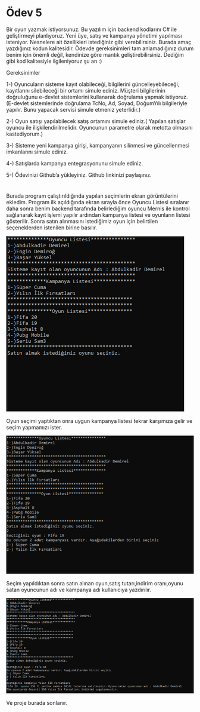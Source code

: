 #  Ödev 5
Bir oyun yazmak istiyorsunuz. Bu yazılım için backend kodlarını C# ile geliştirmeyi planlıyoruz. Yeni üye, satış ve kampanya yönetimi yapılması isteniyor. Nesnelere ait özellikleri istediğiniz gibi verebilirsiniz. Burada amaç yazdığınız kodun kalitesidir. Ödevde gereksinimleri tam anlamadığınız durum benim için önemli değil, kendinize göre mantık geliştirebilirsiniz. Dediğim gibi kod kalitesiyle ilgileniyoruz şu an :)



Gereksinimler

1-)	Oyuncuların sisteme kayıt olabileceği, bilgilerini güncelleyebileceği, kayıtlarını silebileceği bir ortamı simule ediniz. Müşteri bilgilerinin doğruluğunu e-devlet sistemlerini kullanarak doğrulama yapmak istiyoruz. (E-devlet sistemlerinde doğrulama TcNo, Ad, Soyad, DoğumYılı bilgileriyle yapılır. Bunu yapacak servisi simule etmeniz yeterlidir.)

2-)	Oyun satışı yapılabilecek satış ortamını simule ediniz.( Yapılan satışlar oyuncu ile ilişkilendirilmelidir. Oyuncunun parametre olarak metotta olmasını kastediyorum.)

3-)	Sisteme yeni kampanya girişi, kampanyanın silinmesi ve güncellenmesi imkanlarını simule ediniz.

4-)	Satışlarda kampanya entegrasyonunu simule ediniz.

5-) Ödevinizi Github’a yükleyiniz. Github linkinizi paylaşınız.
# 
Burada program çalıştırıldığında yapılan seçimlerin ekran görüntülerini ekledim. Program ilk açıldığında ekran sırayla önce Oyuncu Listesi sıralanır daha sonra benim backend tarafında belirlediğim oyuncu Mernis ile kontrol sağlanarak kayıt işlemi yapılır ardından kampanya listesi ve oyunların listesi gösterilir. Sonra satın alınmasını istediğimiz oyun için belirtilen seçeneklerden istenilen birine basılır.

![](images/goruntu1.PNG)


Oyun seçimi yaptıktan onra uygun kampanya listesi tekrar karşımıza gelir ve seçim yapmamızı ister.

![](images/goruntu2.PNG)

Seçim yapıldıktan sonra satın alınan oyun,satış tutarı,indirim oranı,oyunu satan oyuncunun adı ve kampanya adı kullanıcıya yazdırılır.

![](images/goruntu3.PNG) 

Ve proje burada sonlanır.
